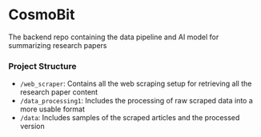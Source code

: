 # CosmoBit

The backend repo containing the data pipeline and AI model for summarizing research papers

### Project Structure
 - `/web_scraper`: Contains all the web scraping setup for retrieving all the research paper content
 - `/data_processing1`: Includes the processing of raw scraped data into a more usable format
 - `/data`: Includes samples of the scraped articles and the processed version
